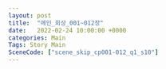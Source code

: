 ```yaml
---
layout: post
title:  "메인_회상_001~012장"
date:   2022-02-24 10:00:00 +0000
categories: Main
Tags: Story Main
SceneCode: ["scene_skip_cp001-012_q1_s10"]
---
```

